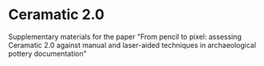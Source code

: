 # Ceramatic 2.0 

Supplementary materials for the paper "From pencil to pixel: assessing Ceramatic 2.0 against manual and laser-aided techniques in archaeological pottery documentation"